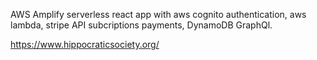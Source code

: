 AWS Amplify serverless react app with aws cognito authentication, aws lambda, stripe API subcriptions payments, DynamoDB GraphQl.


https://www.hippocraticsociety.org/
